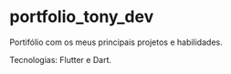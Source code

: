 # portfolio_tony_dev

Portifólio com os meus principais projetos e habilidades.

Tecnologias: Flutter e Dart.


